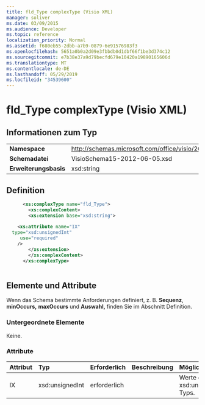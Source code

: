 ```yaml
---
title: fld_Type complexType (Visio XML)
manager: soliver
ms.date: 03/09/2015
ms.audience: Developer
ms.topic: reference
localization_priority: Normal
ms.assetid: f680eb55-2dbb-a7b9-0879-6e91576983f3
ms.openlocfilehash: 5651a0b0a2d09e3fbbdb0d1dbf66f1be3d374c12
ms.sourcegitcommit: e7b38e37a9d79becfd679e10420a19890165606d
ms.translationtype: MT
ms.contentlocale: de-DE
ms.lasthandoff: 05/29/2019
ms.locfileid: "34539600"
---
```

# <a name="fld_type-complextype-visio-xml"></a>fld_Type complexType (Visio XML)

## <a name="type-information"></a>Informationen zum Typ

|||
|:-----|:-----|
|**Namespace** <br/> |http://schemas.microsoft.com/office/visio/2011/1/core  <br/> |
|**Schemadatei** <br/> |VisioSchema15-2012-06-05.xsd  <br/> |
|**Erweiterungsbasis** <br/> |xsd:string  <br/> |
   
## <a name="definition"></a>Definition

```XML
      <xs:complexType name="fld_Type">
        <xs:complexContent>
        <xs:extension base="xsd:string">
      
    <xs:attribute name="IX"
  type="xsd:unsignedInt"
     use="required"
    />
        </xs:extension>
        </xs:complexContent>
      </xs:complexType>
      
```

## <a name="elements-and-attributes"></a>Elemente und Attribute

Wenn das Schema bestimmte Anforderungen definiert, z. B. **Sequenz**, **minOccurs,** **maxOccurs** und **Auswahl,** finden Sie im Abschnitt Definition. 
  
### <a name="child-elements"></a>Untergeordnete Elemente

Keine.
  
### <a name="attributes"></a>Attribute

|**Attribut**|**Typ**|**Erforderlich**|**Beschreibung**|**Mögliche Werte**|
|:-----|:-----|:-----|:-----|:-----|
|IX  <br/> |xsd:unsignedInt  <br/> |erforderlich  <br/> ||Werte des xsd:unsignedInt-Typs.  <br/> |
   

